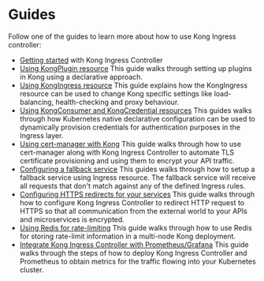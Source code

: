 # Guides

Follow one of the guides to learn more about how to use
Kong Ingress controller:

- [Getting started](getting-started.md) with Kong Ingress Controller
- [Using KongPlugin resource](using-kongplugin-resource.md)
  This guide walks through setting up plugins in Kong using a declarative
  approach.
- [Using KongIngress resource](using-kongingress-resource.md)
  This guide explains how the KongIngress resource can be used to change Kong
  specific settings like load-balancing, health-checking and proxy behaviour.
- [Using KongConsumer and KongCredential resources](using-consumer-credential-resource.md)
  This guides walks through how Kubernetes native declarative configuration
  can be used to dynamically provision credentials for authentication purposes
  in the Ingress layer.
- [Using cert-manager with Kong](cert-manager.md)
  This guide walks through how to use cert-manager along with Kong Ingress
  Controller to automate TLS certificate provisioning and using them
  to encrypt your API traffic.
- [Configuring a fallback service](configuring-fallback-service.md)
  This guides walks through how to setup a fallback service using Ingress
  resource. The fallback service will receive all requests that don't
  match against any of the defined Ingress rules.
- [Configuring HTTPS redirects for your services](configuring-https-redirect.md)
  This guide walks through how to configure Kong Ingress Controller to
  redirect HTTP request to HTTPS so that all communication
  from the external world to your APIs and microservices is encrypted.
- [Using Redis for rate-limiting](redis-rate-limiting.md)
  This guide walks through how to use Redis for storing rate-limit information
  in a multi-node Kong deployment.
- [Integrate Kong Ingress Controller with Prometheus/Grafana](prometheus-grafana.md)
  This guide walks through the steps of how to deploy Kong Ingress Controller
  and Prometheus to obtain metrics for the traffic flowing into your
  Kubernetes cluster.
